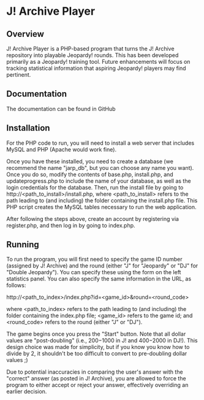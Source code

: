 J! Archive Player
==================
				
Overview
---------
J! Archive Player is a PHP-based program that turns the J! Archive repository into playable Jeopardy! rounds. This has been developed primarily as a Jeopardy! training tool. Future enhancements will focus on tracking statistical information that aspiring Jeopardy! players may find pertinent.

Documentation
---------------
The documentation can be found in GitHub

Installation
-------------
For the PHP code to run, you will need to install a web server that includes MySQL and PHP (Apache would work fine). 

Once you have these installed, you need to create a database (we recommend the name "jarp_db", but you can choose any name you want). Once you do so, modify the contents of base.php, install.php, and updateprogress.php to include the name of your database, as well as the login credentials for the database. Then, run the install file by going to http://&lt;path_to_install>/install.php, where &lt;path_to_install> refers to the path leading to (and including) the folder containing the install.php file. This PHP script creates the MySQL tables necessary to run the web application.

After following the steps above, create an account by registering via register.php, and then log in by going to index.php.

Running
--------
To run the program, you will first need to specify the game ID number (assigned by J! Archive) and the round (either "J" for "Jeopardy" or "DJ" for "Double Jeopardy"). You can specify these using the form on the left statistics panel. You can also specify the same information in the URL, as follows:

http://&lt;path_to_index>/index.php?id=&lt;game_id>&round=&lt;round_code>

where &lt;path_to_index> refers to the path leading to (and including) the folder containing the index.php file; &lt;game_id> refers to the game id; and &lt;round_code> refers to the round (either "J" or "DJ").

The game begins once you press the "Start" button. Note that all dollar values are "post-doubling" (i.e., $200-$1000 in J! and $400-$2000 in DJ!). This design choice was made for simplicity, but if you know you know how to divide by 2, it shouldn't be too difficult to convert to pre-doubling dollar values ;)

Due to potential inaccuracies in comparing the user's answer with the "correct" answer (as posted in J! Archive), you are allowed to force the program to either accept or reject your answer, effectively overriding an earlier decision.